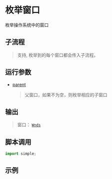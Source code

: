 # 枚举窗口 
枚举操作系统中的窗口

## 子流程
> 支持, 枚举到的每个窗口都会传入子流程。


## 运行参数

* [parent](./types/Wnd.md)
  > 父窗口，如果不为空，则枚举相应的子窗口


## 输出

> 窗口： [`Wnds`](./types/Wnd.md)    


## 脚本调用

```python
import simple;

```

## 示例
